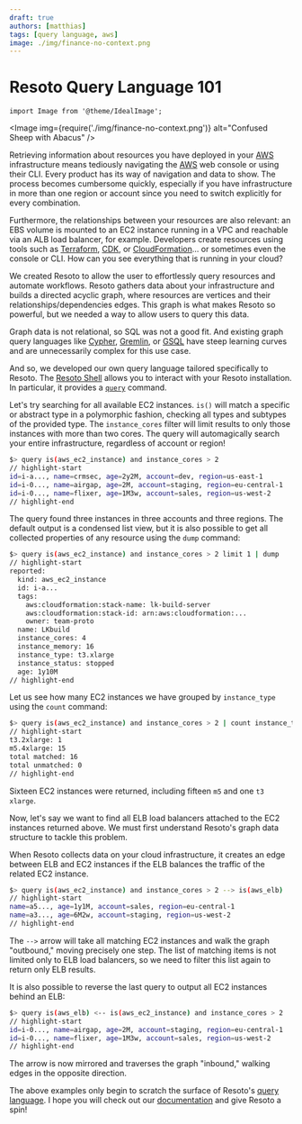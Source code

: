 ```yaml
---
draft: true
authors: [matthias]
tags: [query language, aws]
image: ./img/finance-no-context.png
---
```


# Resoto Query Language 101

```mdx-code-block
import Image from '@theme/IdealImage';
```

<Image img={require('./img/finance-no-context.png')} alt="Confused Sheep with Abacus" />

Retrieving information about resources you have deployed in your [AWS](https://aws.amazon.com) infrastructure means tediously navigating the [AWS](https://aws.amazon.com) web console or using their CLI. Every product has its way of navigation and data to show. The process becomes cumbersome quickly, especially if you have infrastructure in more than one region or account since you need to switch explicitly for every combination.

Furthermore, the relationships between your resources are also relevant: an EBS volume is mounted to an EC2 instance running in a VPC and reachable via an ALB load balancer, for example. Developers create resources using tools such as [Terraform](https://terraform.io), [CDK](https://aws.amazon.com/cdk), or [CloudFormation](https://aws.amazon.com/cloudformation)… or sometimes even the console or CLI. How can you see everything that is running in your cloud?

We created Resoto to allow the user to effortlessly query resources and automate workflows. Resoto gathers data about your infrastructure and builds a directed acyclic graph, where resources are vertices and their relationships/dependencies edges. This graph is what makes Resoto so powerful, but we needed a way to allow users to query this data.

Graph data is not relational, so SQL was not a good fit. And existing graph query languages like [Cypher](https://neo4j.com/developer/cypher), [Gremlin](https://tinkerpop.apache.org/gremlin.html), or [GSQL](https://tigergraph.com/gsql) have steep learning curves and are unnecessarily complex for this use case.

And so, we developed our own query language tailored specifically to Resoto. The [Resoto Shell](/docs/concepts/components/shell) allows you to interact with your Resoto installation. In particular, it provides a [`query`](/docs/reference/cli/query) command.

Let's try searching for all available EC2 instances. `is()` will match a specific or abstract type in a polymorphic fashion, checking all types and subtypes of the provided type. The `instance_cores` filter will limit results to only those instances with more than two cores. The query will automagically search your entire infrastructure, regardless of account or region!

```bash
$> query is(aws_ec2_instance) and instance_cores > 2
// highlight-start
id=i-a..., name=crmsec, age=2y2M, account=dev, region=us-east-1
id=i-0..., name=airgap, age=2M, account=staging, region=eu-central-1
id=i-0..., name=flixer, age=1M3w, account=sales, region=us-west-2
// highlight-end
```

The query found three instances in three accounts and three regions. The default output is a condensed list view, but it is also possible to get all collected properties of any resource using the `dump` command:

```bash
$> query is(aws_ec2_instance) and instance_cores > 2 limit 1 | dump
// highlight-start
reported:
  kind: aws_ec2_instance
  id: i-a...
  tags:
    aws:cloudformation:stack-name: lk-build-server
    aws:cloudformation:stack-id: arn:aws:cloudformation:...
    owner: team-proto
  name: LKbuild
  instance_cores: 4
  instance_memory: 16
  instance_type: t3.xlarge
  instance_status: stopped
  age: 1y10M
// highlight-end
```

Let us see how many EC2 instances we have grouped by `instance_type` using the `count` command:

```bash
$> query is(aws_ec2_instance) and instance_cores > 2 | count instance_type
// highlight-start
t3.2xlarge: 1
m5.4xlarge: 15
total matched: 16
total unmatched: 0
// highlight-end
```

Sixteen EC2 instances were returned, including fifteen `m5` and one `t3` `xlarge`.

Now, let's say we want to find all ELB load balancers attached to the EC2 instances returned above. We must first understand Resoto's graph data structure to tackle this problem.

When Resoto collects data on your cloud infrastructure, it creates an edge between ELB and EC2 instances if the ELB balances the traffic of the related EC2 instance.

<!-- DIAGRAM IMAGE GOES HERE -->

```bash
$> query is(aws_ec2_instance) and instance_cores > 2 --> is(aws_elb)
// highlight-start
name=a5..., age=1y1M, account=sales, region=eu-central-1
name=a3..., age=6M2w, account=staging, region=us-west-2
// highlight-end
```

The `-->` arrow will take all matching EC2 instances and walk the graph "outbound," moving precisely one step. The list of matching items is not limited only to ELB load balancers, so we need to filter this list again to return only ELB results.

It is also possible to reverse the last query to output all EC2 instances behind an ELB:

```bash
$> query is(aws_elb) <-- is(aws_ec2_instance) and instance_cores > 2
// highlight-start
id=i-0..., name=airgap, age=2M, account=staging, region=eu-central-1
id=i-0..., name=flixer, age=1M3w, account=sales, region=us-west-2
// highlight-end
```

The arrow is now mirrored and traverses the graph "inbound," walking edges in the opposite direction.

The above examples only begin to scratch the surface of Resoto's [query language](/docs/reference/cli/query). I hope you will check out our [documentation](/docs) and give Resoto a spin!
